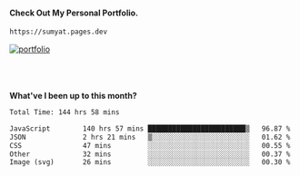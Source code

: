 #### Check Out My Personal Portfolio.
````bash
https://sumyat.pages.dev
````

<a href='https://sumyat.pages.dev/'>
    <img src='https://github.com/sumyat-aung/sumyat-aung/assets/108873224/c9b4f2be-c585-4dd3-84e1-692c3854a6d8' alt='portfolio' align='center' />
</a>


<br />
<br />


<br />
<br />

**What've I been up to this month?**

<!--START_SECTION:waka-->

```txt
Total Time: 144 hrs 58 mins

JavaScript        140 hrs 57 mins ████████████████████████▒   96.87 %
JSON              2 hrs 21 mins   ▒░░░░░░░░░░░░░░░░░░░░░░░░   01.62 %
CSS               47 mins         ░░░░░░░░░░░░░░░░░░░░░░░░░   00.55 %
Other             32 mins         ░░░░░░░░░░░░░░░░░░░░░░░░░   00.37 %
Image (svg)       26 mins         ░░░░░░░░░░░░░░░░░░░░░░░░░   00.30 %
```

<!--END_SECTION:waka-->




